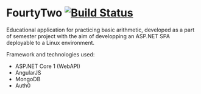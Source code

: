 # FourtyTwo [![Build Status](https://travis-ci.org/valorl/FourtyTwo.svg?branch=master)](https://travis-ci.org/valorl/FourtyTwo)
Educational application for practicing basic arithmetic, developed as a part of semester project with the aim of developping an ASP.NET SPA deployable to a Linux environment.

Framework and technologies used:
  - ASP.NET Core 1 (WebAPI) 
  - AngularJS
  - MongoDB
  - Auth0
  
  
